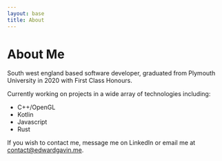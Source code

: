 ```yaml
---
layout: base
title: About
---
```


# About Me

South west england based software developer, graduated from Plymouth University in 2020 with First Class Honours.  

Currently working on projects in a wide array of technologies including:
* C++/OpenGL
* Kotlin
* Javascript 
* Rust  

If you wish to contact me, message me on LinkedIn or email me at contact@edwardgavin.me.